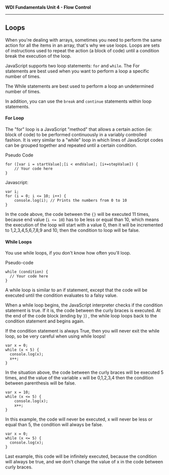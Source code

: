 **WDI Fundamentals Unit 4 - Flow Control**

---

## Loops

When you're dealing with arrays, sometimes you need to perform the same action for all the items in an array, that's why we use loops. Loops are sets of instructions used to repeat the action (a block of code) until a condition break the execution of the loop.

JavaScript supports two loop statements: `for` and `while`. The For statements are best used when you want to perform a loop a specific number of times.

The While statements are best used to perform a loop an undetermined number of times.


In addition, you can use the `break` and `continue` statements within loop statements.


#### For Loop

The "for" loop is a JavaScript "method" that allows a certain action (ie: block of code) to be performed continuously in a variably controlled fashion. It is very similar to a "while" loop in which lines of JavaScript codes can be grouped together and repeated until a certain condition.

Pseudo Code
```
for ([var i = startValue];[i < endValue]; [i+=stepValue]) {
    // Your code here
}
```

Javascript:

```
var i;
for (i = 0; i <= 10; i++) {
    console.log(i); // Prints the numbers from 0 to 10
}
```

In the code above, the code between the `{}` will be executed 11 times, because end value (`i <= 10`) has to be less or equal than 10, which means the execution of the loop will start with a value 0, then it will be incremented to 1,2,3,4,5,6,7,8,9 and 10, then the condition to loop will be false.



#### While Loops

You use while loops, if you don't know how often you'll loop.

Pseudo-code

```
while (condition) {
  // Your code here
}
```

A while loop is similar to an if statement, except that the code will be executed until the condition evaluates to a falsy value.

When a while loop begins, the JavaScript interpreter checks if the condition statement is true. If it is, the code between the curly braces is executed. At the end of the code block (ending by `}`) , the while loop loops back to the condition statement and begins again.

If the condition statement is always True, then you will never exit the while loop, so be very careful when using while loops!

```
var x = 0;
while (x < 5) {
  console.log(x);
  x++;
}
```
In the situation above, the code between the curly braces will be executed 5 times, and the value of the variable `x` will be 0,1,2,3,4 then the condition between parenthesis will be false.

```
var x = 10;
while (x <= 5) {
    console.log(x);
    x++;
}
```
In this example, the code will never be executed, x will never be less or equal than 5, the condition will always be false.

```
var x = 0;
while (x <= 5) {
  console.log(x);
}
```
Last example, this code will be infinitely executed, because the condition will always be true, and we don't change the value of x in the code between curly braces.
